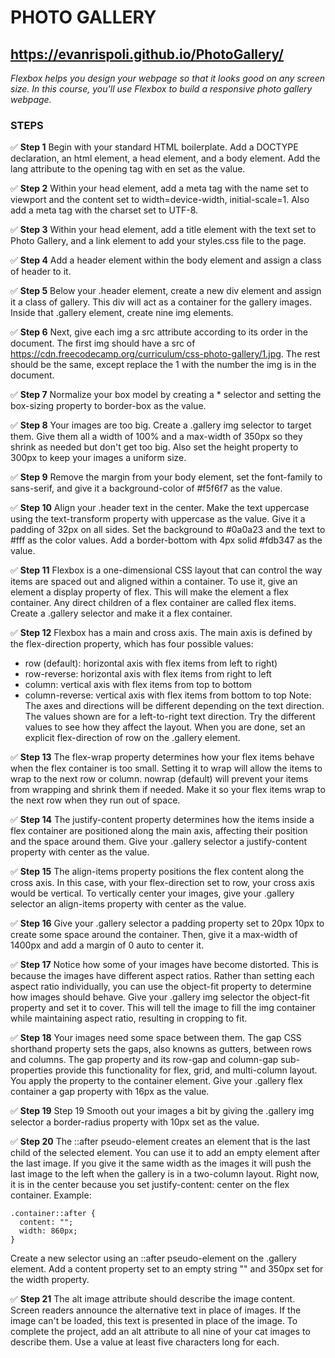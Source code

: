 # PHOTO GALLERY

## https://evanrispoli.github.io/PhotoGallery/



*Flexbox helps you design your webpage so that it looks good on any screen size.
In this course, you'll use Flexbox to build a responsive photo gallery webpage.*

### STEPS


:white_check_mark:   **Step 1**
Begin with your standard HTML boilerplate. Add a DOCTYPE declaration, an html element, a head element, and a body element.
Add the lang attribute to the opening <html> tag with en set as the value.

:white_check_mark:   **Step 2**
Within your head element, add a meta tag with the name set to viewport and the content set to width=device-width, initial-scale=1.
Also add a meta tag with the charset set to UTF-8.

:white_check_mark:   **Step 3**
Within your head element, add a title element with the text set to Photo Gallery, and a link element to add your styles.css file to the page.

:white_check_mark:   **Step 4**
Add a header element within the body element and assign a class of header to it.

:white_check_mark:   **Step 5**
Below your .header element, create a new div element and assign it a class of gallery. This div will act as a container for the gallery images.
Inside that .gallery element, create nine img elements.

:white_check_mark:   **Step 6**
Next, give each img a src attribute according to its order in the document. The first img should have a src of https://cdn.freecodecamp.org/curriculum/css-photo-gallery/1.jpg. The rest should be the same, except replace the 1 with the number the img is in the document.

:white_check_mark:   **Step 7**
Normalize your box model by creating a * selector and setting the box-sizing property to border-box as the value.

:white_check_mark:   **Step 8**
Your images are too big. Create a .gallery img selector to target them. Give them all a width of 100% and a max-width of 350px so they shrink as needed but don't get too big.
Also set the height property to 300px to keep your images a uniform size.

:white_check_mark:   **Step 9**
Remove the margin from your body element, set the font-family to sans-serif, and give it a background-color of #f5f6f7 as the value.

:white_check_mark:   **Step 10**
Align your .header text in the center. Make the text uppercase using the text-transform property with uppercase as the value.
Give it a padding of 32px on all sides. Set the background to #0a0a23 and the text to #fff as the color values.
Add a border-bottom with 4px solid #fdb347 as the value.

:white_check_mark:   **Step 11**
Flexbox is a one-dimensional CSS layout that can control the way items are spaced out and aligned within a container.
To use it, give an element a display property of flex. This will make the element a flex container. Any direct children of a flex container are called flex items.
Create a .gallery selector and make it a flex container.

:white_check_mark:   **Step 12**
Flexbox has a main and cross axis. The main axis is defined by the flex-direction property, which has four possible values:
- row (default): horizontal axis with flex items from left to right)
- row-reverse: horizontal axis with flex items from right to left
- column: vertical axis with flex items from top to bottom
- column-reverse: vertical axis with flex items from bottom to top
Note: The axes and directions will be different depending on the text direction. The values shown are for a left-to-right text direction.
Try the different values to see how they affect the layout.
When you are done, set an explicit flex-direction of row on the .gallery element.

:white_check_mark:   **Step 13**
The flex-wrap property determines how your flex items behave when the flex container is too small. Setting it to wrap will allow the items to wrap to the next row or column. nowrap (default) will prevent your items from wrapping and shrink them if needed.
Make it so your flex items wrap to the next row when they run out of space.

:white_check_mark:   **Step 14**
The justify-content property determines how the items inside a flex container are positioned along the main axis, affecting their position and the space around them.
Give your .gallery selector a justify-content property with center as the value.

:white_check_mark:   **Step 15**
The align-items property positions the flex content along the cross axis. In this case, with your flex-direction set to row, your cross axis would be vertical.
To vertically center your images, give your .gallery selector an align-items property with center as the value.

:white_check_mark:   **Step 16**
Give your .gallery selector a padding property set to 20px 10px to create some space around the container.
Then, give it a max-width of 1400px and add a margin of 0 auto to center it.

:white_check_mark:   **Step 17**
Notice how some of your images have become distorted. This is because the images have different aspect ratios. Rather than setting each aspect ratio individually, you can use the object-fit property to determine how images should behave.
Give your .gallery img selector the object-fit property and set it to cover. This will tell the image to fill the img container while maintaining aspect ratio, resulting in cropping to fit.

:white_check_mark:   **Step 18**
Your images need some space between them.
The gap CSS shorthand property sets the gaps, also knowns as gutters, between rows and columns. The gap property and its row-gap and column-gap sub-properties provide this functionality for flex, grid, and multi-column layout. You apply the property to the container element.
Give your .gallery flex container a gap property with 16px as the value.

:white_check_mark:   **Step 19**
Step 19
Smooth out your images a bit by giving the .gallery img selector a border-radius property with 10px set as the value.

:white_check_mark:   **Step 20**
The ::after pseudo-element creates an element that is the last child of the selected element. You can use it to add an empty element after the last image. If you give it the same width as the images it will push the last image to the left when the gallery is in a two-column layout. Right now, it is in the center because you set justify-content: center on the flex container.
Example:
```
.container::after {
  content: "";
  width: 860px;
}
```
Create a new selector using an ::after pseudo-element on the .gallery element. Add a content property set to an empty string "" and 350px set for the width property.

:white_check_mark:   **Step 21**
The alt image attribute should describe the image content. Screen readers announce the alternative text in place of images. If the image can't be loaded, this text is presented in place of the image.
To complete the project, add an alt attribute to all nine of your cat images to describe them. Use a value at least five characters long for each.
